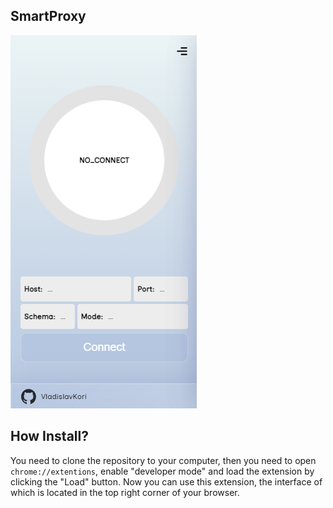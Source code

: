 ## SmartProxy

![](./imgs/preview.png)

## How Install?
You need to clone the repository to your computer, then you need to open ``chrome://extentions``, enable "developer mode" and load the extension by clicking the "Load" button. Now you can use this extension, the interface of which is located in the top right corner of your browser.
